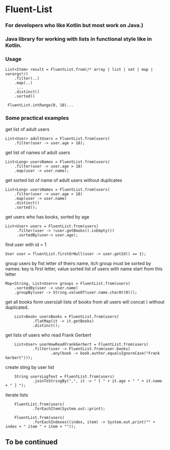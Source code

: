 # Fluent-List
### For developers who like Kotlin but most work on Java.)
### Java library for working with lists in functional style like in Kotlin. 

### Usage

    List<Item> result = FluentList.from(/* array | list | set | map | varargs*/)
        .filter(..)
        .map(..)
         ...
        .distinct()
        .sorted()
  
     FluentList.intRange(0, 10)...
     
### Some practical examples

get list of adult users

    List<User> adultUsers = FluentList.from(users)
        .filter(user -> user.age > 18);
                
get list of names of adult users

    List<Long> usersNames = FluentList.from(users)
        .filter(user -> user.age > 18)
        .map(user -> user.name);
                
get sorted list of name of adult users without duplicates
                
    List<Long> usersNames = FluentList.from(users)
        .filter(user -> user.age > 18)
        .map(user -> user.name)
        .distinct()
        .sorted();
                
get users who has books, sorted by age

    List<User> users = FluentList.from(users)
         .filter(user -> !user.getBooks().isEmpty())
         .sortedBy(user-> user.age);
        
find user with id = 1

    User user = fluentList.firstOrNull(user -> user.getId() == 1);

group users by fist letter of theirs name, itch group must be sorted by names: key is first letter, value sorted list of users
with name start from this letter 

    Map<String, List<User>> groups = FluentList.from(users)
        .sortedBy(user -> user.name)
        .groupBy(user -> String.valueOf(user.name.charAt(0)));

get all books form users(all lists of books from all users will concat ) without duplicated.

        List<Book> usersBooks = FluentList.from(users)
                .flatMap(it -> it.getBooks)
                .distinct();
get lists of users who read Frank Gerbert

        List<User> userHowReadFrankGerbert = FluentList.from(users)
                .filter(user -> FluentList.from(user.books)
                        .any(book -> book.author.equalsIgnoreCase("Frank Gerbert")));
                        
create sting by user list 

        String usersLogText = FluentList.from(users)
                .joinToStringBy(",", it -> " [ " + it.age + " " + it.name + " ] ");

iterate lists

        FluentList.from(users)
                .forEachItem(System.out::print);

        FluentList.from(users)
                .forEachIndexes((index, item) -> System.out.print("" + index + " item " + item + ""));


## To be continued